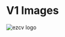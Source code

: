 # V1 Images


![ezcv logo](https://github.com/LemuelBenitez/Movie_Backend/blob/main/Screenshot%202024-06-27%20at%2011.18.06%E2%80%AFAM.png)
